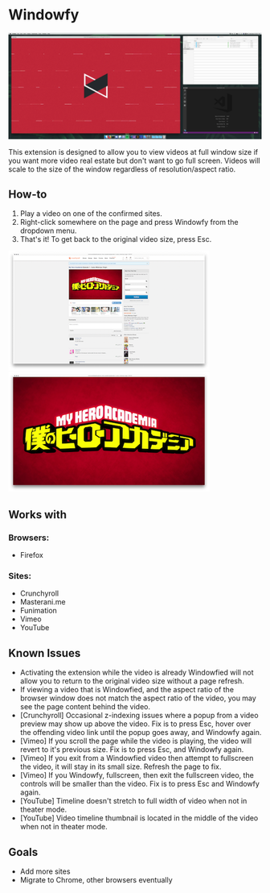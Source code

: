 # Windowfy
![Main](assets/docs/screenshots/screenshot_1.png)

This extension is designed to allow you to view videos at full window size if you want more video real estate but don't want to go full screen. Videos will scale to the size of the window regardless of resolution/aspect ratio.

## How-to

1. Play a video on one of the confirmed sites.
2. Right-click somewhere on the page and press Windowfy from the dropdown menu.
3. That's it! To get back to the original video size, press Esc.


![Main](assets/docs/screenshots/screenshot_2.png) ![Main](assets/docs/screenshots/screenshot_3.png)
## Works with

### Browsers:
- Firefox

### Sites:
- Crunchyroll
- Masterani.me
- Funimation
- Vimeo
- YouTube

## Known Issues

- Activating the extension while the video is already Windowfied will not allow you to return to the original video size without a page refresh.
- If viewing a video that is Windowfied, and the aspect ratio of the browser window does not match the aspect ratio of the video, you may see the page content behind the video.
- [Crunchyroll] Occasional z-indexing issues where a popup from a video preview may show up above the video. Fix is to press Esc, hover over the offending video link until the popup goes away, and Windowfy again.
- [Vimeo] If you scroll the page while the video is playing, the video will revert to it's previous size. Fix is to press Esc, and Windowfy again.
- [Vimeo] If you exit from a Windowfied video then attempt to fullscreen the video, it will stay in its small size. Refresh the page to fix.
- [Vimeo] If you Windowfy, fullscreen, then exit the fullscreen video, the controls will be smaller than the video. Fix is to press Esc and Windowfy again.
- [YouTube] Timeline doesn't stretch to full width of video when not in theater mode.
- [YouTube] Video timeline thumbnail is located in the middle of the video when not in theater mode.

## Goals

- Add more sites
- Migrate to Chrome, other browsers eventually
